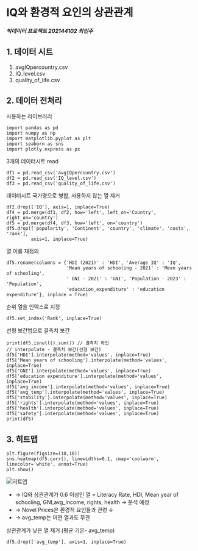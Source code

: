 # IQ와 환경적 요인의 상관관계
##### 빅데이터 프로젝트 202144102 최민주

## 1. 데이터 시트
1. avgIQpercountry.csv
2. IQ_level.csv
3. quality_of_life.csv

## 2. 데이터 전처리
사용하는 라이브러리
```
import pandas as pd
import numpy as np
import matplotlib.pyplot as plt
import seaborn as sns
import plotly.express as px
```
3개의 데이터시트 read
```
df1 = pd.read_csv('avgIQpercountry.csv')
df2 = pd.read_csv('IQ_level.csv')
df3 = pd.read_csv('quality_of_life.csv')
```
데이터시트 국가명으로 병합, 사용하지 않는 열 제거
```
df2.drop(['IQ'], axis=1, inplace=True)
df4 = pd.merge(df1, df2, how='left', left_on='Country', right_on='country')
df5 = pd.merge(df4, df3, how='left', on='country')
df5.drop(['popularity', 'Continent', 'country', 'climate', 'costs', 'rank'],
         axis=1, inplace=True)
```
열 이름 재정의
```
df5.rename(columns = {'HDI (2021)' : 'HDI', 'Average IQ' : 'IQ',
                      'Mean years of schooling - 2021' : 'Mean years of schooling',
                      ' GNI - 2021' : 'GNI', 'Population - 2023' : 'Population',
                      'education_expenditure' : 'education expenditure'}, inplace = True)
```
순위 열을 인덱스로 지정
```
df5.set_index('Rank', inplace=True)
```
선형 보간법으로 결측치 보간
```
print(df5.isnull().sum()) // 결측치 확인
// interpolate - 결측치 보간(선형 보간)
df5['HDI'].interpolate(method='values', inplace=True)
df5['Mean years of schooling'].interpolate(method='values', inplace=True)
df5['GNI'].interpolate(method='values', inplace=True)
df5['education expenditure'].interpolate(method='values', inplace=True)
df5['avg_income'].interpolate(method='values', inplace=True)
df5['avg_temp'].interpolate(method='values', inplace=True)
df5['stability'].interpolate(method='values', inplace=True)
df5['rights'].interpolate(method='values', inplace=True)
df5['health'].interpolate(method='values', inplace=True)
df5['safety'].interpolate(method='values', inplace=True)
print(df5)
```

## 3. 히트맵
```
plt.figure(figsize=(10,10))
sns.heatmap(df5.corr(), linewidths=0.1, cmap='coolwarm', linecolor='white', annot=True)
plt.show()
```
![히트맵](https://github.com/lllllIIlI/study/assets/93465102/0c1dad43-798e-4b14-9663-bf53bb887107)

* -> IQ와 상관관계가 0.6 이상인 열
         = Literacy Rate, HDI, Mean year of schooling, GNI,avg_income, rights, health
         -> 분석 예정
* -> Novel Prices은 환경적 요인들과 관련 ↓
* -> avg_temp는 어떤 열과도 무관

상관관계가 낮은 열 제거 (평균 기온- avg_temp)
```
df5.drop(['avg_temp'], axis=1, inplace=True)
```
